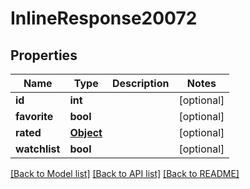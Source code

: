 # InlineResponse20072

## Properties
Name | Type | Description | Notes
------------ | ------------- | ------------- | -------------
**id** | **int** |  | [optional] 
**favorite** | **bool** |  | [optional] 
**rated** | [**Object**](.md) |  | [optional] 
**watchlist** | **bool** |  | [optional] 

[[Back to Model list]](../README.md#documentation-for-models) [[Back to API list]](../README.md#documentation-for-api-endpoints) [[Back to README]](../README.md)

